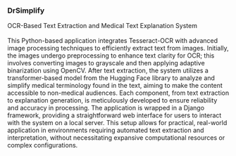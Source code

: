 ### DrSimplify
OCR-Based Text Extraction and Medical Text Explanation System
<br>
<br>
This Python-based application integrates Tesseract-OCR with advanced image processing techniques to efficiently extract text from images. Initially, the images undergo preprocessing to enhance text clarity for OCR; this involves converting images to grayscale and then applying adaptive binarization using OpenCV. After text extraction, the system utilizes a transformer-based model from the Hugging Face library to analyze and simplify medical terminology found in the text, aiming to make the content accessible to non-medical audiences. Each component, from text extraction to explanation generation, is meticulously developed to ensure reliability and accuracy in processing. The application is wrapped in a Django framework, providing a straightforward web interface for users to interact with the system on a local server. This setup allows for practical, real-world application in environments requiring automated text extraction and interpretation, without necessitating expansive computational resources or complex configurations.

